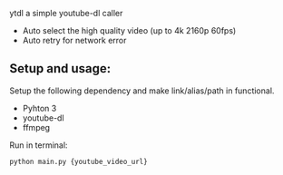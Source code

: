 ytdl a simple youtube-dl caller
- Auto select the high quality video (up to 4k 2160p 60fps)
- Auto retry for network error

## Setup and usage:
Setup the following dependency and make link/alias/path in functional.
- Pyhton 3
- youtube-dl
- ffmpeg

Run in terminal:
```sh
python main.py {youtube_video_url}
```